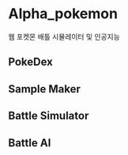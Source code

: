 # Alpha_pokemon
웹 포켓몬 배틀 시뮬레이터 및 인공지능

## PokeDex

## Sample Maker


## Battle Simulator

## Battle AI
